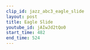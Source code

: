 ```yaml
---
clip_id: jazz_abc3_eagle_slide
layout: post
title: Eagle Slide
youtube_id: jAIwJd2tQo0
start_time: 482
end_time: 524
---
```


